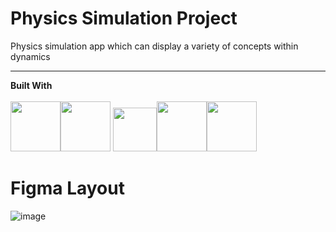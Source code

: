 # Physics Simulation Project
Physics simulation app which can display a variety of concepts within dynamics
___________________________________________________________________________________________________________________________________________________________
 **Built With** 
<br>
<br>
<img src="https://cdn.jsdelivr.net/gh/devicons/devicon/icons/html5/html5-original.svg" width="80px" height="80px"/><span><img src="https://cdn.jsdelivr.net/gh/devicons/devicon/icons/css3/css3-original.svg" width="80px" height="80px"/>
</span><span><img src="https://cdn.jsdelivr.net/gh/devicons/devicon/icons/javascript/javascript-original.svg" width="70px" height="70px"/><span><img src="https://camo.githubusercontent.com/9be0208aa516b4d1976412d27e9f73d851ea253f8ee005a0b600939f841bba8b/68747470733a2f2f7777772e63686172746a732e6f72672f6d656469612f6c6f676f2d7469746c652e737667" width ="80px" height="80px"><span></span><span><img src="https://seeklogo.com/images/B/bulma-logo-45B5145BF4-seeklogo.com.png" width = "80px" height="80px" /></span>




# Figma Layout
![image](https://user-images.githubusercontent.com/90357392/223280824-ec8028f1-c835-4a9c-9da3-f83db3a70c40.png)
